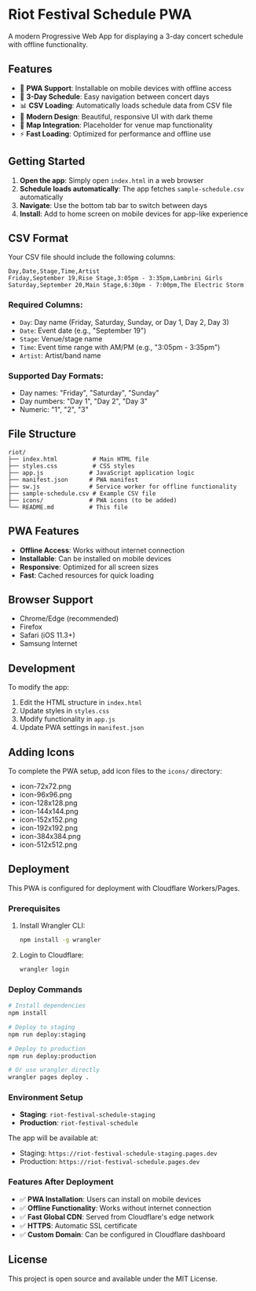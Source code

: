 # Riot Festival Schedule PWA

A modern Progressive Web App for displaying a 3-day concert schedule with offline functionality.

## Features

- 📱 **PWA Support**: Installable on mobile devices with offline access
- 🎵 **3-Day Schedule**: Easy navigation between concert days
- 📊 **CSV Loading**: Automatically loads schedule data from CSV file
- 🎨 **Modern Design**: Beautiful, responsive UI with dark theme
- 📍 **Map Integration**: Placeholder for venue map functionality
- ⚡ **Fast Loading**: Optimized for performance and offline use

## Getting Started

1. **Open the app**: Simply open `index.html` in a web browser
2. **Schedule loads automatically**: The app fetches `sample-schedule.csv` automatically
3. **Navigate**: Use the bottom tab bar to switch between days
4. **Install**: Add to home screen on mobile devices for app-like experience

## CSV Format

Your CSV file should include the following columns:

```csv
Day,Date,Stage,Time,Artist
Friday,September 19,Rise Stage,3:05pm - 3:35pm,Lambrini Girls
Saturday,September 20,Main Stage,6:30pm - 7:00pm,The Electric Storm
```

### Required Columns:
- `Day`: Day name (Friday, Saturday, Sunday, or Day 1, Day 2, Day 3)
- `Date`: Event date (e.g., "September 19")
- `Stage`: Venue/stage name
- `Time`: Event time range with AM/PM (e.g., "3:05pm - 3:35pm")
- `Artist`: Artist/band name

### Supported Day Formats:
- Day names: "Friday", "Saturday", "Sunday"
- Day numbers: "Day 1", "Day 2", "Day 3"
- Numeric: "1", "2", "3"

## File Structure

```
riot/
├── index.html          # Main HTML file
├── styles.css          # CSS styles
├── app.js             # JavaScript application logic
├── manifest.json      # PWA manifest
├── sw.js              # Service worker for offline functionality
├── sample-schedule.csv # Example CSV file
├── icons/             # PWA icons (to be added)
└── README.md          # This file
```

## PWA Features

- **Offline Access**: Works without internet connection
- **Installable**: Can be installed on mobile devices
- **Responsive**: Optimized for all screen sizes
- **Fast**: Cached resources for quick loading

## Browser Support

- Chrome/Edge (recommended)
- Firefox
- Safari (iOS 11.3+)
- Samsung Internet

## Development

To modify the app:

1. Edit the HTML structure in `index.html`
2. Update styles in `styles.css`
3. Modify functionality in `app.js`
4. Update PWA settings in `manifest.json`

## Adding Icons

To complete the PWA setup, add icon files to the `icons/` directory:

- icon-72x72.png
- icon-96x96.png
- icon-128x128.png
- icon-144x144.png
- icon-152x152.png
- icon-192x192.png
- icon-384x384.png
- icon-512x512.png

## Deployment

This PWA is configured for deployment with Cloudflare Workers/Pages.

### Prerequisites

1. Install Wrangler CLI:
   ```bash
   npm install -g wrangler
   ```

2. Login to Cloudflare:
   ```bash
   wrangler login
   ```

### Deploy Commands

```bash
# Install dependencies
npm install

# Deploy to staging
npm run deploy:staging

# Deploy to production
npm run deploy:production

# Or use wrangler directly
wrangler pages deploy .
```

### Environment Setup

- **Staging**: `riot-festival-schedule-staging`
- **Production**: `riot-festival-schedule`

The app will be available at:
- Staging: `https://riot-festival-schedule-staging.pages.dev`
- Production: `https://riot-festival-schedule.pages.dev`

### Features After Deployment

- ✅ **PWA Installation**: Users can install on mobile devices
- ✅ **Offline Functionality**: Works without internet connection
- ✅ **Fast Global CDN**: Served from Cloudflare's edge network
- ✅ **HTTPS**: Automatic SSL certificate
- ✅ **Custom Domain**: Can be configured in Cloudflare dashboard

## License

This project is open source and available under the MIT License.
